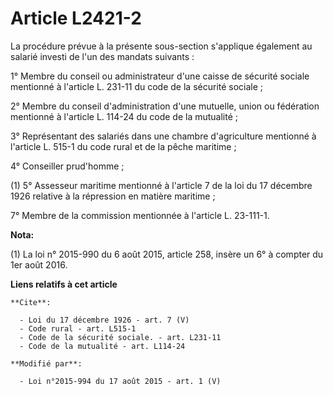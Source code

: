 # Article L2421-2

La procédure prévue à la présente sous-section s'applique également au salarié investi de l'un des mandats suivants : 

1° Membre du conseil ou administrateur d'une caisse de sécurité sociale mentionné à l'article L. 231-11 du code de la
sécurité sociale ; 

2° Membre du conseil d'administration d'une mutuelle, union ou fédération mentionné à l'article L. 114-24 du code de la
mutualité ; 

3° Représentant des salariés dans une chambre d'agriculture mentionné à l'article L. 515-1 du code rural et de la pêche
maritime ; 

4° Conseiller prud'homme ; 

(1) 5° Assesseur maritime mentionné à l'article 7 de la loi du 17 décembre 1926 relative à la répression en matière
maritime ; 

7° Membre de la commission mentionnée à l'article L. 23-111-1.

**Nota:**

(1) La loi n° 2015-990 du 6 août 2015, article 258, insère un 6° à compter du 1er août 2016.

**Liens relatifs à cet article**

	**Cite**:

	  - Loi du 17 décembre 1926 - art. 7 (V)
	  - Code rural - art. L515-1
	  - Code de la sécurité sociale. - art. L231-11
	  - Code de la mutualité - art. L114-24

	**Modifié par**:

	  - Loi n°2015-994 du 17 août 2015 - art. 1 (V)
